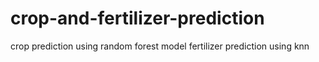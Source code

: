 # crop-and-fertilizer-prediction
crop prediction using random forest model
fertilizer prediction using knn
